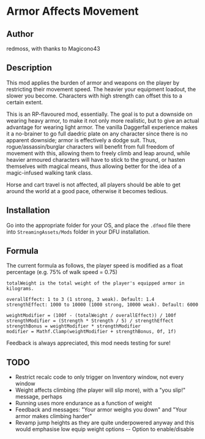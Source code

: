# Armor Affects Movement

## Author

redmoss, with thanks to Magicono43

## Description

This mod applies the burden of armor and weapons on the player by restricting their movement speed. The heavier your equipment loadout, the slower you become. Characters with high strength can offset this to a certain extent.

This is an RP-flavoured mod, essentially. The goal is to put a downside on wearing heavy armor, to make it not only more realistic, but to give an actual advantage for wearing light armor. The vanilla Daggerfall experience makes it a no-brainer to go full daedric plate on any character since there is no apparent downside; armor is effectively a dodge suit. Thus, rogue/assassin/burglar characters will benefit from full freedom of movement with this, allowing them to freely climb and leap around, while heavier armoured characters will have to stick to the ground, or hasten themselves with magical means, thus allowing better for the idea of a magic-infused walking tank class.

Horse and cart travel is not affected, all players should be able to get around the world at a good pace, otherwise it becomes tedious.

## Installation

Go into the appropriate folder for your OS, and place the `.dfmod` file there into `StreamingAssets/Mods` folder in your DFU installation.

## Formula

The current formula as follows, the player speed is modified as a float percentage (e.g. 75% of walk speed = 0.75)

```
totalWeight is the total weight of the player's equipped armor in kilograms.

overallEffect: 1 to 3 (1 strong, 3 weak). Default: 1.4
strengthEffect: 1000 to 10000 (1000 strong, 10000 weak). Default: 6000

weightModifier = (100f - (totalWeight / overallEffect)) / 100f
strengthModifier = (Strength * Strength / 5) / strengthEffect
strengthBonus = weightModifier * strengthModifier
modifier = Mathf.Clamp(weightModifier + strengthBonus, 0f, 1f)
```

Feedback is always appreciated, this mod needs testing for sure!

## TODO

- Restrict recalc code to only trigger on Inventory window, not every window
- Weight affects climbing (the player will slip more), with a "you slip!" message, perhaps
- Running uses more endurance as a function of weight
- Feedback and messages: "Your armor weighs you down" and "Your armor makes climbing harder"
- Revamp jump heights as they are quite underpowered anyway and this would emphasise low equip weight options
-- Option to enable/disable
